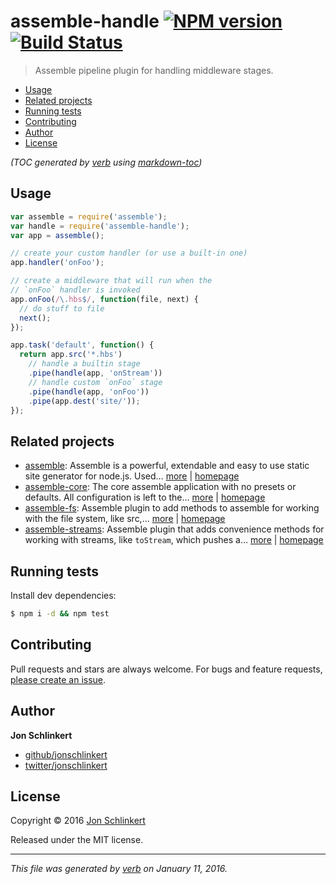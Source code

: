 # assemble-handle [![NPM version](https://img.shields.io/npm/v/assemble-handle.svg)](https://www.npmjs.com/package/assemble-handle) [![Build Status](https://img.shields.io/travis/jonschlinkert/assemble-handle.svg)](https://travis-ci.org/jonschlinkert/assemble-handle)

> Assemble pipeline plugin for handling middleware stages.

- [Usage](#usage)
- [Related projects](#related-projects)
- [Running tests](#running-tests)
- [Contributing](#contributing)
- [Author](#author)
- [License](#license)

_(TOC generated by [verb](https://github.com/verbose/verb) using [markdown-toc](https://github.com/jonschlinkert/markdown-toc))_

## Usage

```js
var assemble = require('assemble');
var handle = require('assemble-handle');
var app = assemble();

// create your custom handler (or use a built-in one)
app.handler('onFoo');

// create a middleware that will run when the
// `onFoo` handler is invoked
app.onFoo(/\.hbs$/, function(file, next) {
  // do stuff to file
  next();
});

app.task('default', function() {
  return app.src('*.hbs')
    // handle a builtin stage
    .pipe(handle(app, 'onStream')) 
    // handle custom `onFoo` stage
    .pipe(handle(app, 'onFoo'))    
    .pipe(app.dest('site/'));
});
```

## Related projects

* [assemble](https://www.npmjs.com/package/assemble): Assemble is a powerful, extendable and easy to use static site generator for node.js. Used… [more](https://www.npmjs.com/package/assemble) | [homepage](https://github.com/assemble/assemble)
* [assemble-core](https://www.npmjs.com/package/assemble-core): The core assemble application with no presets or defaults. All configuration is left to the… [more](https://www.npmjs.com/package/assemble-core) | [homepage](https://github.com/assemble/assemble-core)
* [assemble-fs](https://www.npmjs.com/package/assemble-fs): Assemble plugin to add methods to assemble for working with the file system, like src,… [more](https://www.npmjs.com/package/assemble-fs) | [homepage](https://github.com/assemble/assemble-fs)
* [assemble-streams](https://www.npmjs.com/package/assemble-streams): Assemble plugin that adds convenience methods for working with streams, like `toStream`, which pushes a… [more](https://www.npmjs.com/package/assemble-streams) | [homepage](https://github.com/jonschlinkert/assemble-streams)

## Running tests

Install dev dependencies:

```sh
$ npm i -d && npm test
```

## Contributing

Pull requests and stars are always welcome. For bugs and feature requests, [please create an issue](https://github.com/jonschlinkert/assemble-handle/issues/new).

## Author

**Jon Schlinkert**

* [github/jonschlinkert](https://github.com/jonschlinkert)
* [twitter/jonschlinkert](http://twitter.com/jonschlinkert)

## License

Copyright © 2016 [Jon Schlinkert](https://github.com/jonschlinkert)

Released under the MIT license.

***

_This file was generated by [verb](https://github.com/verbose/verb) on January 11, 2016._
